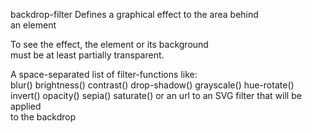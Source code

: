 backdrop-filter
    Defines a graphical effect to the area behind  
    an element  

To see the effect, the element or its background  
must be at least partially transparent.  

A space-separated list of filter-functions like:  
blur()
brightness()
contrast()
drop-shadow()
grayscale()
hue-rotate()
invert()
opacity()
sepia()
saturate()
or an url to an SVG filter that will be applied  
to the backdrop  
